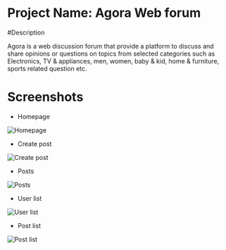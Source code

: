 # Project Name: Agora Web forum

#Description 

Agora is a web discussion forum that provide a platform to discuss and share opinions or questions on topics from selected categories such as Electronics, TV & appliances, men, women, baby & kid, home & furniture, sports related question etc.

# Screenshots

* Homepage

![Homepage](https://github.com/AdarshK166/Web-Forum/tree/master/public_html/img/src/1.png)

* Create post

![Create post](https://github.com/AdarshK166/Web-Forum/tree/master/public_html/img/src/2.png)

* Posts

![Posts](https://github.com/AdarshK166/Web-Forum/tree/master/public_html/img/src/3.png)

* User list

![User list](https://github.com/AdarshK166/Web-Forum/tree/master/public_html/img/src/4.png)

* Post list

![Post list](https://github.com/AdarshK166/Web-Forum/tree/master/public_html/img/src/4.png)


